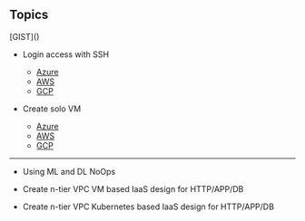 ## Topics

[GIST](<script src="https://gist.github.com/realBjornRoden/293a412e1914cf5f95ab0c468b97223d.js"></script>)

* Login access with SSH
   * [Azure](https://github.com/realBjornRoden/cloudactions/blob/master/azure/login/README.md)
   * [AWS](https://github.com/realBjornRoden/cloudactions/blob/master/aws/login/README.md)
   * [GCP](https://github.com/realBjornRoden/cloudactions/blob/master/gcp/login/README.md)

* Create solo VM
   * [Azure](https://github.com/realBjornRoden/cloudactions/blob/master/azure/solo/README.md)
   * [AWS](https://github.com/realBjornRoden/cloudactions/blob/master/aws/solo/README.md)
   * [GCP](https://github.com/realBjornRoden/cloudactions/blob/master/gcp/solo/README.md)

***

* Using ML and DL NoOps
  
* Create n-tier VPC VM based IaaS design for HTTP/APP/DB

* Create n-tier VPC Kubernetes based IaaS design for HTTP/APP/DB
